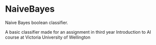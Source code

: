 # NaiveBayes
Naive Bayes boolean classifier.

A basic classifier made for an assignment in third year Introduction to AI course at Victoria University of Wellington
